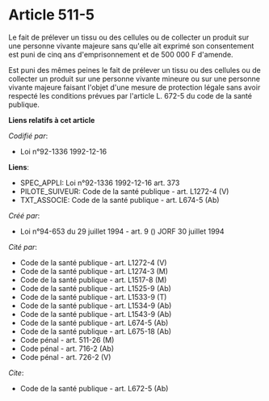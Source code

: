 # Article 511-5

Le fait de prélever un tissu ou des cellules ou de collecter un produit sur une personne vivante majeure sans qu'elle ait
exprimé son consentement est puni de cinq ans d'emprisonnement et de 500 000 F d'amende.

Est puni des mêmes peines le fait de prélever un tissu ou des cellules ou de collecter un produit sur une personne vivante
mineure ou sur une personne vivante majeure faisant l'objet d'une mesure de protection légale sans avoir respecté les
conditions prévues par l'article L. 672-5 du code de la santé publique.

**Liens relatifs à cet article**

_Codifié par_:

  - Loi n°92-1336 1992-12-16

**Liens**:

  - SPEC_APPLI: Loi n°92-1336 1992-12-16 art. 373
  - PILOTE_SUIVEUR: Code de la santé publique - art. L1272-4 (V)
  - TXT_ASSOCIE: Code de la santé publique - art. L674-5 (Ab)

_Créé par_:

  - Loi n°94-653 du 29 juillet 1994 - art. 9 () JORF 30 juillet 1994

_Cité par_:

  - Code de la santé publique - art. L1272-4 (V)
  - Code de la santé publique - art. L1274-3 (M)
  - Code de la santé publique - art. L1517-8 (M)
  - Code de la santé publique - art. L1525-9 (Ab)
  - Code de la santé publique - art. L1533-9 (T)
  - Code de la santé publique - art. L1534-9 (Ab)
  - Code de la santé publique - art. L1543-9 (Ab)
  - Code de la santé publique - art. L674-5 (Ab)
  - Code de la santé publique - art. L675-18 (Ab)
  - Code pénal - art. 511-26 (M)
  - Code pénal - art. 716-2 (Ab)
  - Code pénal - art. 726-2 (V)

_Cite_:

  - Code de la santé publique - art. L672-5 (Ab)
